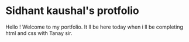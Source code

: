 # Sidhant kaushal's protfolio

Hello ! Welcome to my portfolio. It ll be here today when i ll be completing html and css with Tanay sir.